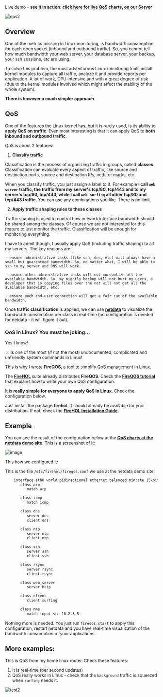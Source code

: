 
Live demo - **see it in action**: **[click here for live QoS charts, on our Server](http://netdata.firehol.org/#tc)**

![qos2](https://cloud.githubusercontent.com/assets/2662304/14439411/b7f36254-0033-11e6-93f0-c739bb6a1c3a.gif)


## Overview

One of the metrics missing in Linux monitoring, is bandwidth consumption for each open socket (inbound and outbound traffic). So, you cannot tell how much bandwidth your web server, your database server, your backup, your ssh sessions, etc are using.

To solve this problem, the most adventurous Linux monitoring tools install kernel modules to capture all traffic, analyze it and provide reports per application. A lot of work, CPU intensive and with a great degree of risk (due to the kernel modules involved which might affect the stability of the whole system). 

**There is however a much simpler approach**.

## QoS

One of the features the Linux kernel has, but it is rarely used, is its ability to **apply QoS on traffic**. Even most interesting is that it can apply QoS to **both inbound and outbound traffic**.

QoS is about 2 features:

1. **Classify traffic**

  Classification is the process of organizing traffic in groups, called **classes**. Classification can evaluate every aspect of traffic, like source and destination ports, source and destination IPs, netfilter marks, etc.

  When you classify traffic, you just assign a label to it. For example **I call `web server` traffic, the traffic from my server's tcp/80, tcp/443 and to my server's tcp/80, tcp/443, while I call `web surfing` all other tcp/80 and tcp/443 traffic**. You can use any combinations you like. There is no limit.

2. **Apply traffic shaping rules to these classes**

  Traffic shaping is used to control how network interface bandwidth should be shared among the classes. Of course we are not interested for this feature to just monitor the traffic. Classification will be enough for monitoring everything.

  I have to admit though, I usually apply QoS (including traffic shaping) to all my servers. The key reasons are:

    - ensure administrative tasks (like ssh, dns, etc) will always have a small but guaranteed bandwidth. So, no matter what, I will be able to ssh to my server and DNS will work.

    - ensure other administrative tasks will not monopolize all the available bandwidth. So, my nightly backup will not hurt my users, a developer that is copying files over the net will not get all the available bandwidth, etc.

    - ensure each end-user connection will get a fair cut of the available bandwidth.

Once **traffic classification** is applied, we can use **[netdata](https://github.com/firehol/netdata)** to visualize the bandwidth consumption per class in real-time (no configuration is needed for netdata - it will figure it out).

### QoS in Linux? You must be joking...

Yes I know!

`tc` is one of the most (if not the most) undocumented, complicated and unfriendly system commands in Linux!

This is why I wrote **FireQOS**, a tool to simplify QoS management in Linux.

The **[FireHOL](https://firehol.org/)** suite already distributes **FireQOS**. Check the **[FireQOS tutorial](https://firehol.org/tutorial/fireqos-new-user/)** that explains how to write your own QoS configuration.

It is **really simple for everyone to apply QoS in Linux**. Check the configuration below.

Just install the package **firehol**. It should already be available for your distribution. If not, check the **[FireHOL Installation Guide](https://firehol.org/installing/)**.

## Example

You can see the result of the configuration below at the **[QoS charts at the netdata demo site](http://netdata.firehol.org/#tc)**. This is a screenshot of it:

![image](https://cloud.githubusercontent.com/assets/2662304/14436322/c91d90a4-0024-11e6-9fb1-57cdef1580df.png)

This how we configured it:

This is the file `/etc/firehol/fireqos.conf` we use at the netdata demo site:

```sh
    interface eth0 world bidirectional ethernet balanced minrate 15kbit rate 1Gbit
       class arp
          match arp

       class icmp
          match icmp

       class dns
          server dns
          client dns

       class ntp
          server ntp
          client ntp

       class ssh
          server ssh
          client ssh

       class rsync
          server rsync
          client rsync

       class web_server
          server http

       class client
          client surfing

       class nms
          match input src 10.2.3.5
```

Nothing more is needed. You just run `fireqos start` to apply this configuration, restart netdata and you have real-time visualization of the bandwidth consumption of your applications.

## More examples:

This is QoS from my home linux router. Check these features:

1. It is real-time (per second updates)
2. QoS really works in Linux - check that the `background` traffic is squeezed when `surfing` needs it.

![test2](https://cloud.githubusercontent.com/assets/2662304/14093004/68966020-f553-11e5-98fe-ffee2086fafd.gif)